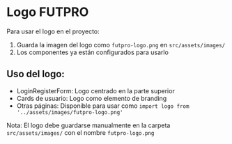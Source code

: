 # Logo FUTPRO

Para usar el logo en el proyecto:

1. Guarda la imagen del logo como `futpro-logo.png` en `src/assets/images/`
2. Los componentes ya están configurados para usarlo

## Uso del logo:
- LoginRegisterForm: Logo centrado en la parte superior
- Cards de usuario: Logo como elemento de branding
- Otras páginas: Disponible para usar como `import logo from '../assets/images/futpro-logo.png'`

Nota: El logo debe guardarse manualmente en la carpeta `src/assets/images/` con el nombre `futpro-logo.png`